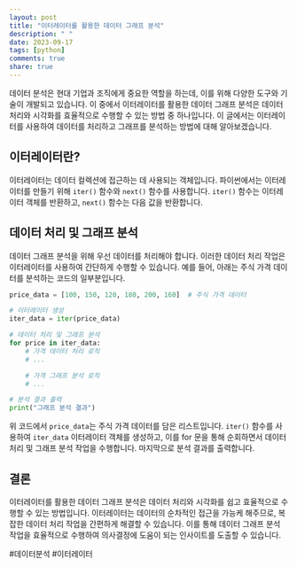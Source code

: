 ```yaml
---
layout: post
title: "이터레이터를 활용한 데이터 그래프 분석"
description: " "
date: 2023-09-17
tags: [python]
comments: true
share: true
---
```


데이터 분석은 현대 기업과 조직에게 중요한 역할을 하는데, 이를 위해 다양한 도구와 기술이 개발되고 있습니다. 이 중에서 이터레이터를 활용한 데이터 그래프 분석은 데이터 처리와 시각화를 효율적으로 수행할 수 있는 방법 중 하나입니다. 이 글에서는 이터레이터를 사용하여 데이터를 처리하고 그래프를 분석하는 방법에 대해 알아보겠습니다.

## 이터레이터란?

이터레이터는 데이터 컬렉션에 접근하는 데 사용되는 객체입니다. 파이썬에서는 이터레이터를 만들기 위해 `iter()` 함수와 `next()` 함수를 사용합니다. `iter()` 함수는 이터레이터 객체를 반환하고, `next()` 함수는 다음 값을 반환합니다.

## 데이터 처리 및 그래프 분석

데이터 그래프 분석을 위해 우선 데이터를 처리해야 합니다. 이러한 데이터 처리 작업은 이터레이터를 사용하여 간단하게 수행할 수 있습니다. 예를 들어, 아래는 주식 가격 데이터를 분석하는 코드의 일부분입니다.

```python
price_data = [100, 150, 120, 180, 200, 160]  # 주식 가격 데이터

# 이터레이터 생성
iter_data = iter(price_data)

# 데이터 처리 및 그래프 분석
for price in iter_data:
    # 가격 데이터 처리 로직
    # ...

    # 가격 그래프 분석 로직
    # ...

# 분석 결과 출력
print("그래프 분석 결과")
```

위 코드에서 `price_data`는 주식 가격 데이터를 담은 리스트입니다. `iter()` 함수를 사용하여 `iter_data` 이터레이터 객체를 생성하고, 이를 for 문을 통해 순회하면서 데이터 처리 및 그래프 분석 작업을 수행합니다. 마지막으로 분석 결과를 출력합니다.

## 결론

이터레이터를 활용한 데이터 그래프 분석은 데이터 처리와 시각화를 쉽고 효율적으로 수행할 수 있는 방법입니다. 이터레이터는 데이터의 순차적인 접근을 가능케 해주므로, 복잡한 데이터 처리 작업을 간편하게 해결할 수 있습니다. 이를 통해 데이터 그래프 분석 작업을 효율적으로 수행하여 의사결정에 도움이 되는 인사이트를 도출할 수 있습니다.

#데이터분석 #이터레이터